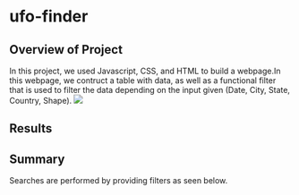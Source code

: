 # ufo-finder

## Overview of Project
In this project, we used Javascript, CSS, and HTML to build a webpage.In this webpage, we contruct a table with data, as well as a functional filter that is used to filter the data depending on the input given (Date, City, State, Country, Shape).
![](ufo-finder/first_filter.png)
## Results


## Summary
Searches are performed by providing filters as seen below.
